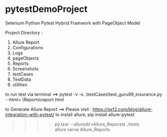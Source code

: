 # pytestDemoProject
Selenium Python Pytest Hybrid Framwork with PageObject Model

Project Directory : 
1. Allure Report 
2. Configurations
3. Logs 
4. pageObjects
5. Reports
6. Screenshots
7. testCases  
9. TestData
10. utilities


to run test via terminal ==>
pytest -v -s .\testCases\test_guru99_insurance.py --html=.\Reports\report.html

to Generate Allure Report ==> Please visit : https://qxf2.com/blog/allure-integration-with-pytest/
 to install allure, pip install allure-pytest

 >>>> py.test --alluredir=Allure_Reporsts ./tests  
 >>> allure serve Allure_Reports
 > 
 > 
